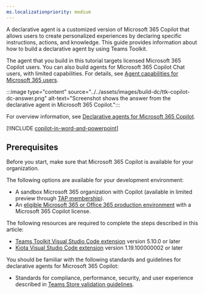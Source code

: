 ```yaml
---
ms.localizationpriority: medium
---
```


<!-- markdownlint-disable MD041 -->

A declarative agent is a customized version of Microsoft 365 Copilot that allows users to create personalized experiences by declaring specific instructions, actions, and knowledge. This guide provides information about how to build a declarative agent by using Teams Toolkit.

The agent that you build in this tutorial targets licensed Microsoft 365 Copilot users. You can also build agents for Microsoft 365 Copilot Chat users, with limited capabilities. For details, see [Agent capabilities for Microsoft 365 users](prerequisites.md#agent-capabilities-for-microsoft-365-users).

:::image type="content" source="../../assets/images/build-dc/ttk-copilot-dc-answer.png" alt-text="Screenshot shows the answer from the declarative agent in Microsoft 365 Copilot.":::

For overview information, see [Declarative agents for Microsoft 365 Copilot](../../overview-declarative-agent.md).

[!INCLUDE [copilot-in-word-and-powerpoint](../copilot-in-word-and-powerpoint.md)]

## Prerequisites

Before you start, make sure that Microsoft 365 Copilot is available for your organization.

The following options are available for your development environment:

- A sandbox Microsoft 365 organization with Copilot (available in limited preview through [TAP membership](https://developer.microsoft.com/microsoft-365/tap)).
- An [eligible Microsoft 365 or Office 365 production environment](../../prerequisites.md#organizations-with-microsoft-365-copilot-licenses) with a Microsoft 365 Copilot license.

The following resources are required to complete the steps described in this article:

- [Teams Toolkit Visual Studio Code extension](/microsoftteams/platform/toolkit/install-teams-toolkit?tabs=vscode#install-a-prerelease-version) version 5.10.0 or later
- [Kiota Visual Studio Code extension](/openapi/kiota/install?tabs=bash#install-the-visual-studio-code-extension) version 1.19.100000002 or later

You should be familiar with the following standards and guidelines for declarative agents for Microsoft 365 Copilot:

- Standards for compliance, performance, security, and user experience described in [Teams Store validation guidelines](/microsoftteams/platform/concepts/deploy-and-publish/appsource/prepare/teams-store-validation-guidelines#teams-apps-extensible-as-plugin-for-microsoft-copilot-for-microsoft-365).

